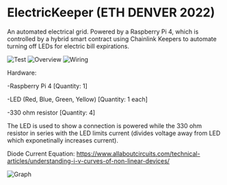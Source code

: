 # ElectricKeeper (ETH DENVER 2022)

An automated electrical grid.
Powered by a Raspberry Pi 4, which is controlled by a hybrid smart contract using Chainlink Keepers to automate turning off LEDs for electric bill expirations.

<img src="https://github.com/MarcusWentz/ElectricKeeper/blob/main/images/8_LED_TEST.gif" alt="Test"/>
<img src="https://github.com/MarcusWentz/ElectricalEthereum/blob/main/images/fullstack.png" alt="Overview"/>
<img src="https://github.com/MarcusWentz/ElectricalEthereum/blob/main/images/WIRING_8_LEDS.png" alt="Wiring"/>

Hardware: 

-Raspberry Pi 4 [Quantity: 1]

-LED (Red, Blue, Green, Yellow) [Quantity: 1 each]

-330 ohm resistor [Quantity: 4]

The LED is used to show a connection is powered while the 330 ohm resistor in series with the LED limits current (divides voltage away from LED which exponetinally increases current).

Diode Current Equation: https://www.allaboutcircuits.com/technical-articles/understanding-i-v-curves-of-non-linear-devices/

<img src="https://github.com/MarcusWentz/ElectricalEthereum/blob/main/images/diode_graph.png" alt="Graph"/>


